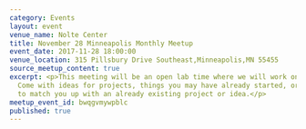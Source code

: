 ```yaml
---
category: Events
layout: event
venue_name: Nolte Center
title: November 28 Minneapolis Monthly Meetup
event_date: 2017-11-28 18:00:00
venue_location: 315 Pillsbury Drive Southeast,Minneapolis,MN 55455
source_meetup_content: true
excerpt: <p>This meeting will be an open lab time where we will work on projects.
  Come with ideas for projects, things you may have already started, or we'll try
  to match you up with an already existing project or idea.</p>
meetup_event_id: bwqgvmywpblc
published: true
---
```

